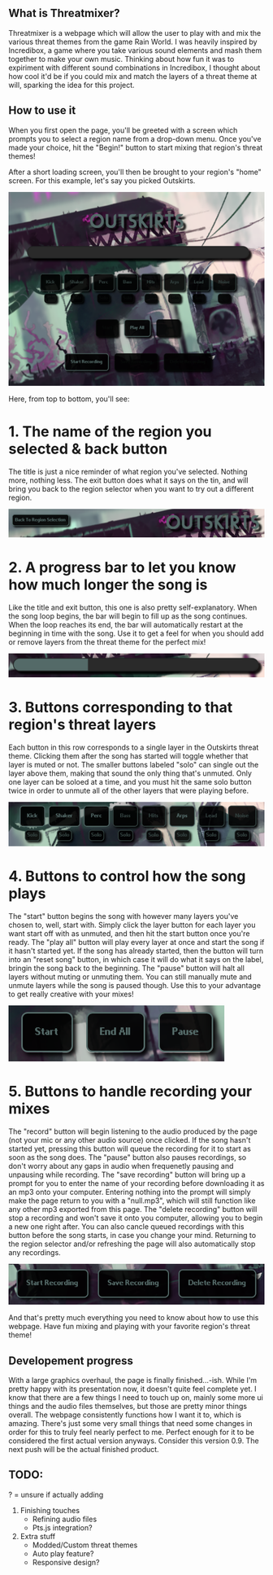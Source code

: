 ## What is Threatmixer?

Threatmixer is a webpage which will allow the user to play with and mix the various threat themes from the game Rain World. I was heavily inspired by Incredibox, a game where you take various sound elements and mash them together to make your own music. Thinking about how fun it was to expiriment with different sound combinations in Incredibox, I thought about how cool it'd be if you could mix and match the layers of a threat theme at will, sparking the idea for this project.

## How to use it

When you first open the page, you'll be greeted with a screen which prompts you to select a region name from a drop-down menu. Once you've made your choice, hit the "Begin!" button to start mixing that region's threat themes! 

After a short loading screen, you'll then be brought to your region's "home" screen. For this example, let's say you picked Outskirts.

![Whole Layer Screen](assets/images/misc/example_1.png)

Here, from top to bottom, you'll see:
# 1. The name of the region you selected & back button

The title is just a nice reminder of what region you've selected. Nothing more, nothing less.
The exit button does what it says on the tin, and will bring you back to the region selector when you want to try out a different region.

![Title and Exit](assets/images/misc/example_2.png)

# 2. A progress bar to let you know how much longer the song is

Like the title and exit button, this one is also pretty self-explanatory. When the song loop begins, the bar will begin to fill up as the song continues. When the loop reaches its end, the bar will automatically restart at the beginning in time with the song. Use it to get a feel for when you should add or remove layers from the threat theme for the perfect mix!

![Progress Bar](assets/images/misc/example_3.png)

# 3. Buttons corresponding to that region's threat layers

Each button in this row corresponds to a single layer in the Outskirts threat theme. Clicking them after the song has started will toggle whether that layer is muted or not. The smaller buttons labeled "solo" can single out the layer above them, making that sound the only thing that's unmuted. Only one layer can be soloed at a time, and you must hit the same solo button twice in order to unmute all of the other layers that were playing before.

![Layer Buttons](assets/images/misc/example_4.png)

# 4. Buttons to control how the song plays

The "start" button begins the song with however many layers you've chosen to, well, start with. Simply click the layer button for each layer you want start off with as unmuted, and then hit the start button once you're ready. 
The "play all" button will play every layer at once and start the song if it hasn't started yet. If the song has already started, then the button will turn into an "reset song" button, in which case it will do what it says on the label, bringin the song back to the beginning.
The "pause" button will halt all layers without muting or unmuting them. You can still manually mute and unmute layers while the song is paused though. Use this to your advantage to get really creative with your mixes!

![Layer Buttons](assets/images/misc/example_5.png)

# 5. Buttons to handle recording your mixes

The "record" button will begin listening to the audio produced by the page (not your mic or any other audio source) once clicked. If the song hasn't started yet, pressing this button will queue the recording for it to start as soon as the song does. The "pause" button also pauses recordings, so don't worry about any gaps in audio when frequenetly pausing and unpausing while recording.
The "save recording" button will bring up a prompt for you to enter the name of your recording before downloading it as an mp3 onto your computer. Entering nothing into the prompt will simply make the page return to you with a "null.mp3", which will still function like any other mp3 exported from this page.
The "delete recording" button will stop a recording and won't save it onto you computer, allowing you to begin a new one right after. You can also cancle queued recordings with this button before the song starts, in case you change your mind. Returning to the region selector and/or refreshing the page will also automatically stop any recordings.

![Layer Buttons](assets/images/misc/example_6.png)

And that's pretty much everything you need to know about how to use this webpage. Have fun mixing and playing with your favorite region's threat theme!

## Developement progress

With a large graphics overhaul, the page is finally finished...-ish. While I'm pretty happy with its presentation now, it doesn't quite feel complete yet. I know that there are a few things I need to touch up on, mainly some more ui things and the audio files themselves, but those are pretty minor things overall. The webpage consistently functions how I want it to, which is amazing. There's just some very small things that need some changes in order for this to truly feel nearly perfect to me. Perfect enough for it to be considered the first actual version anyways. Consider this version 0.9. The next push will be the actual finished product.

## TODO:

? = unsure if actually adding

1. Finishing touches
    - Refining audio files
    - Pts.js integration?
2. Extra stuff
    - Modded/Custom threat themes
    - Auto play feature?
    - Responsive design?